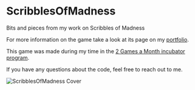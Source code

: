 # ScribblesOfMadness
 Bits and pieces from my work on Scribbles of Madness

For more information on the game take a look at its page on my [portfolio](http://www.christianfedrau.com/?p=23).

This game was made during my time in the [2 Games a Month incubator program](https://www.daestudios.be/incubator-two-games-a-month/).

If you have any questions about the code, feel free to reach out to me.

![ScribblesOfMadness Cover](http://www.christianfedrau.com/wp-content/uploads/2022/04/image_2022-05-06_194005922.png)
